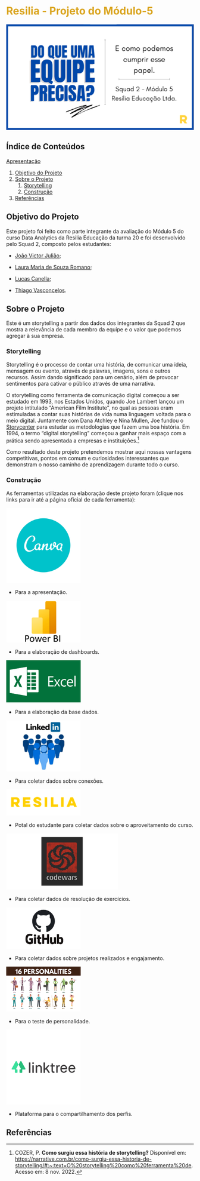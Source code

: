 


# <font color="#DAA520">Resilia - Projeto do Módulo-5</font>


<img src="https://raw.githubusercontent.com/Avext/Imagens-de-apresenta-es/main/capa.png" alt="drawing"/>



## Índice de Conteúdos

[Apresentação](https://www.canva.com/design/DAFQ2AY1-sI/DHENrms30mAU8KzW3U1YrA/view?utm_content=DAFQ2AY1-sI&utm_campaign=designshare&utm_medium=link&utm_source=publishsharelink)

1. [Objetivo do Projeto](#objproj)
2. [Sobre o Projeto](#descproj)
    1. [Storytelling](#temabo)
    2. [Construção](#estproj)
4. [Referências](#refproj)



## Objetivo do Projeto <a name="objproj"></a>

Este projeto foi feito como parte integrante da avaliação do Módulo 5 do curso Data Analytics da Resilia Educação da turma 20 e foi desenvolvido pelo Squad 2, composto pelos estudantes:

- [João Victor Julião](https://github.com/joaovictojuliao);

- [Laura Maria de Souza Romano](https://github.com/lauramsromano);

- [Lucas Canella](https://github.com/lucasCanella);

- [Thiago Vasconcelos](https://github.com/Avext).


## Sobre o Projeto <a name="descproj"></a>

Este é um storytelling a partir dos dados dos integrantes da Squad 2 que mostra a relevância de cada membro da equipe e o valor que podemos agregar à sua empresa. 

### Storytelling <a name="temabo"></a>

Storytelling é o processo de contar uma história, de comunicar uma ideia, mensagem ou evento, através de palavras, imagens, sons e outros recursos. Assim dando significado para um cenário, além de provocar sentimentos para cativar o público através de uma narrativa.

O storytelling como ferramenta de comunicação digital começou a ser estudado em 1993, nos Estados Unidos, quando Joe Lambert lançou um projeto intitulado “American Film Institute”, no qual as pessoas eram estimuladas a contar suas histórias de vida numa linguagem voltada para o meio digital. Juntamente com Dana Atchley e Nina Mullen, Joe fundou o [Storycenter](https://www.storycenter.org/) para estudar as metodologias que fazem uma boa história. Em 1994, o termo “digital storytelling” começou a ganhar mais espaço com a prática sendo apresentada a empresas e instituições.[^1]

Como resultado deste projeto pretendemos mostrar aqui nossas vantagens competitivas, pontos em comum e curiosidades interessantes que demonstram o nosso caminho de aprendizagem durante todo o curso.




### Construção <a name="estproj"></a>

As ferramentas utilizadas na elaboração deste projeto foram
(clique nos links para ir até a página oficial de cada ferramenta): 


 [<img src="https://raw.githubusercontent.com/Avext/Imagens-de-apresenta-es/main/canva.png" alt="drawing" width="200"/>](https://www.canva.com/pt_br/)
 
 - Para a apresentação.

 [<img src="https://raw.githubusercontent.com/Avext/Imagens-de-apresenta-es/main/powerbi.png" alt="drawing" width="200"/>](https://powerbi.microsoft.com/pt-br/)
 
 - Para a elaboração de dashboards.
 
 [<img src="https://raw.githubusercontent.com/Avext/Imagens-de-apresenta-es/main/excel.jpg" alt="drawing" width="200"/>](https://www.microsoft.com/pt-br/microsoft-365/excel)
 
 - Para a elaboração da base dados.

 [<img src="https://raw.githubusercontent.com/Avext/Imagens-de-apresenta-es/main/linkedin.jpg" alt="drawing" width="200"/>](https://br.linkedin.com/)
 
 - Para coletar dados sobre conexões.

 [<img src="https://raw.githubusercontent.com/Avext/Imagens-de-apresenta-es/main/resilia.png" alt="drawing" width="200"/>](https://aluno.resilia.work/)
 
 - Potal do estudante para coletar dados sobre o aproveitamento do curso.
 
  [<img src="https://raw.githubusercontent.com/Avext/Imagens-de-apresenta-es/main/codewars.png" width="300"/>](https://www.codewars.com/users/sign_in)
 
 - Para coletar dados de resolução de exercícios.
 
  [<img src="https://raw.githubusercontent.com/Avext/Imagens-de-apresenta-es/main/GitHub.jpg" alt="drawing" width="200"/>](https://github.com/login)
 
 - Para coletar dados sobre projetos realizados e engajamento.
 
  [<img src="https://raw.githubusercontent.com/Avext/Imagens-de-apresenta-es/main/16perso.jpg" alt="drawing" width="200"/>](https://www.16personalities.com/br/teste-de-personalidade)
 
 - Para o teste de personalidade.
 
  [<img src="https://raw.githubusercontent.com/Avext/Imagens-de-apresenta-es/main/linktree.png" alt="drawing" width="200"/>](https://linktr.ee/)
 
 - Plataforma para o compartilhamento dos perfis. 
 
 ## Referências <a name="refproj"></a>

[^1]:COZER, P. **Como surgiu essa história de storytelling?** Disponível em: <https://narrative.com.br/como-surgiu-essa-historia-de-storytelling/#:~:text=O%20storytelling%20como%20ferramenta%20de>. Acesso em: 8 nov. 2022.
